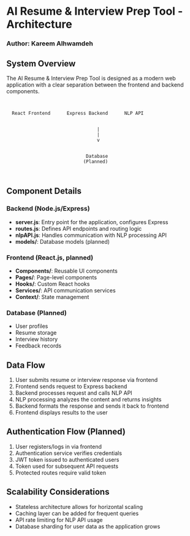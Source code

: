 # AI Resume & Interview Prep Tool - Architecture
### Author: Kareem Alhwamdeh

## System Overview

The AI Resume & Interview Prep Tool is designed as a modern web application with a clear separation between the frontend and backend components.

```
                                                               
                                                               
  React Frontend      Express Backend      NLP API    
                                                               
                                                               
                                 |
                                 |
                                 v
                                          
                                          
                             Database     
                            (Planned)     
                                          
                                          
```

## Component Details

### Backend (Node.js/Express)

- **server.js**: Entry point for the application, configures Express
- **routes.js**: Defines API endpoints and routing logic
- **nlpAPI.js**: Handles communication with NLP processing API
- **models/**: Database models (planned)

### Frontend (React.js, planned)

- **Components/**: Reusable UI components
- **Pages/**: Page-level components
- **Hooks/**: Custom React hooks
- **Services/**: API communication services
- **Context/**: State management

### Database (Planned)

- User profiles
- Resume storage
- Interview history
- Feedback records

## Data Flow

1. User submits resume or interview response via frontend
2. Frontend sends request to Express backend
3. Backend processes request and calls NLP API
4. NLP processing analyzes the content and returns insights
5. Backend formats the response and sends it back to frontend
6. Frontend displays results to the user

## Authentication Flow (Planned)

1. User registers/logs in via frontend
2. Authentication service verifies credentials
3. JWT token issued to authenticated users
4. Token used for subsequent API requests
5. Protected routes require valid token

## Scalability Considerations

- Stateless architecture allows for horizontal scaling
- Caching layer can be added for frequent queries
- API rate limiting for NLP API usage
- Database sharding for user data as the application grows